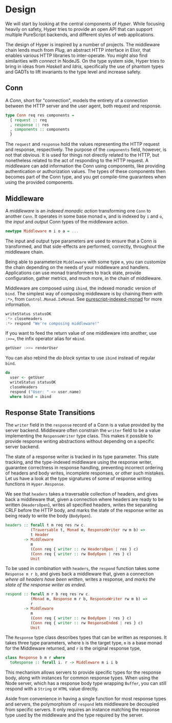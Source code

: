 # Design

We will start by looking at the central components of *Hyper*. While focusing
heavily on safety, Hyper tries to provide an open API that can support multiple
PureScript backends, and different styles of web applications.

The design of Hyper is inspired by a number of projects. The middleware chain
lends much from _Plug_, an abstract HTTP interface in Elixir, that enables
various HTTP libraries to inter-operate. You might also find similarities with
_connect_ in NodeJS. On the type system side, Hyper tries to bring in ideas
from _Haskell_ and _Idris_, specifically the use of phantom types and GADTs to
lift invariants to the type level and increase safety.

## Conn

A *Conn*, short for "connection", models the entirety of a connection
between the HTTP server and the user agent, both request and
response.

``` purescript
type Conn req res components =
  { request :: req
  , response :: res
  , components :: components
  }
```

The `request` and `response` hold the values representing the HTTP request and
response, respectively. The purpose of the `components` field, however, is not
that obvious. It is used for things not directly related to the HTTP, but
nonetheless related to the act of responding to the HTTP request. A middleware
can add information the Conn using components, like providing authentication or
authorization values. The types of these components then becomes part of the
Conn type, and you get compile-time guarantees when using the provided
components.

## Middleware

A *middleware* is an *indexed monadic action* transforming one `Conn` to another
`Conn`. It operates in some base monad `m`, and is indexed by `i` and `o`, the
*input* and *output* Conn types of the middleware action.

``` purescript
newtype Middleware m i o a = ...
```

The input and output type parameters are used to ensure that a Conn is
transformed, and that side-effects are performed, correctly, throughout the
middleware chain.

Being able to parameterize `Middleware` with some type `m`, you can customize
the chain depending on the needs of your middleware and handlers. Applications
can use monad transformers to track state, provide configuration, gather
metrics, and much more, in the chain of middleware.

Middleware are composed using `ibind`, the indexed monadic version of `bind`.
The simplest way of composing middleware is by chaining them with `:*>`, from
`Control.Monad.IxMonad`. See [purescript-indexed-monad][ixmonad] for more
information.

``` purescript
writeStatus statusOK
:*> closeHeaders
:*> respond "We're composing middleware!"
```

If you want to feed the return value of one middleware into another, use `:>>=`,
the infix operator alias for `mbind`.

```purescript
getUser :>>= renderUser
```

You can also rebind the *do block* syntax to use `ibind` instead of regular
`bind`.

``` purescript
do
  user <- getUser
  writeStatus statusOK
  closeHeaders
  respond ("User: " <> user.name)
  where bind = ibind
```

## Response State Transitions

The `writer` field in the `response` record of a Conn is a value provided by
the server backend. Middleware often constrain the `writer` field to be a
value implementing the `ResponseWriter` type class. This makes it possible to
provide response writing abstractions without depending on a specific server
backend.

The state of a response writer is tracked in its type parameter. This
state tracking, and the type-indexed middleware using the response writer,
guarantee correctness in response handling, preventing incorrect ordering of
headers and body writes, incomplete responses, or other such mistakes. Let us
have a look at the type signatures of some of response writing functions in
`Hyper.Response`.

We see that `headers` takes a traversable collection of headers, and gives
back a middleware that, given a connection where headers are ready to be
written (`HeadersOpen`), writes all specified headers, writes the separating
CRLF before the HTTP body, and marks the state of the response writer as being
ready to write the body (`BodyOpen`).

``` purescript
headers :: forall t m req res rw c.
           (Traversable t, Monad m, ResponseWriter rw m b) =>
           t Header
        -> Middleware
           m
           (Conn req { writer :: rw HeadersOpen | res } c)
           (Conn req { writer :: rw BodyOpen | res } c)
           Unit
```

To be used in combination with `headers`, the `respond` function takes
some `Response m r b`, and gives back a middleware that, given a
connection *where all headers have been written*, writes a response,
and *marks the state of the response writer as ended*.

``` purescript
respond :: forall m r b req res rw c.
           (Monad m, Response m r b, ResponseWriter rw m b) =>
           r
        -> Middleware
           m
           (Conn req { writer :: rw BodyOpen | res } c)
           (Conn req { writer :: rw ResponseEnded | res } c)
           Unit
```

The `Response` type class describes types that can be written as responses.  It
takes three type parameters, where `b` is the target type, `m` is a base monad
for the Middleware returned, and `r` is the original response type,

``` purescript
class Response b m r where
  toResponse :: forall i. r -> Middleware m i i b
```

This mechanism allows servers to provide specific types for the response body,
along with instances for common response types. When using the Node server,
which has a response body type wrapping `Buffer`, you can still respond with
a `String` or `HTML` value directly.

Aside from convenience in having a single function for most response types and
servers, the polymorphism of `respond` lets middleware be decoupled from
specific servers. It only requires an instance matching the response type used
by the middleware and the type required by the server.

[ixmonad]: https://pursuit.purescript.org/packages/purescript-indexed-monad/0.1.1
